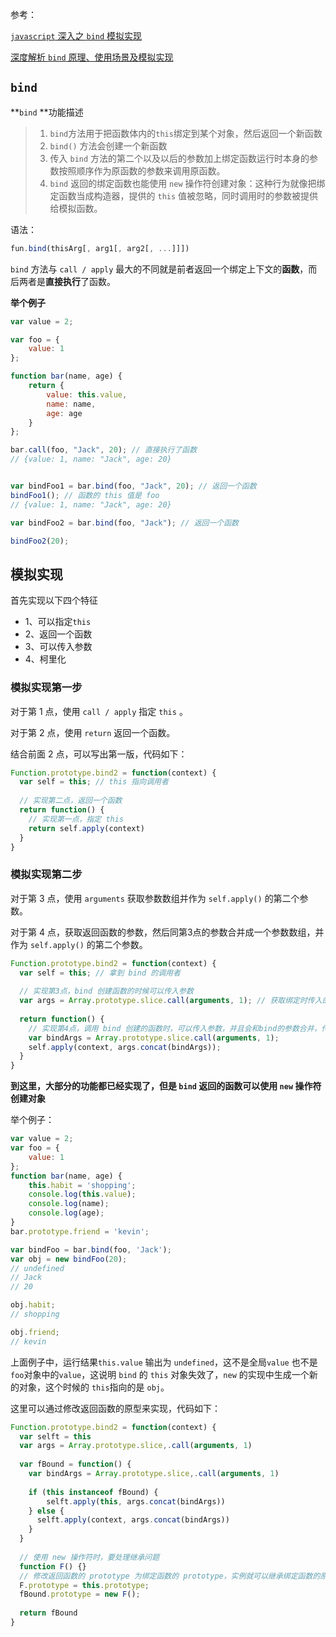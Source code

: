 参考：

[`javascript` 深入之 `bind` 模拟实现](https://github.com/mqyqingfeng/Blog/issues/12)

[深度解析 `bind` 原理、使用场景及模拟实现](https://muyiy.vip/blog/3/3.4.html#bind)

## `bind`

**`bind` **功能描述

> 1. `bind`方法用于把函数体内的`this`绑定到某个对象，然后返回一个新函数
>2. `bind()` 方法会创建一个新函数
> 3. 传入 `bind` 方法的第二个以及以后的参数加上绑定函数运行时本身的参数按照顺序作为原函数的参数来调用原函数。
>4. `bind` 返回的绑定函数也能使用 `new` 操作符创建对象：这种行为就像把绑定函数当成构造器，提供的 `this` 值被忽略，同时调用时的参数被提供给模拟函数。

语法：

```js
fun.bind(thisArg[, arg1[, arg2[, ...]]]) 
```

`bind` 方法与 `call / apply` 最大的不同就是前者返回一个绑定上下文的**函数**，而后两者是**直接执行**了函数。

**举个例子**

```js
var value = 2;

var foo = {
    value: 1
};

function bar(name, age) {
    return {
		value: this.value,
		name: name,
		age: age
    }
};

bar.call(foo, "Jack", 20); // 直接执行了函数
// {value: 1, name: "Jack", age: 20}


var bindFoo1 = bar.bind(foo, "Jack", 20); // 返回一个函数
bindFoo1(); // 函数的 this 值是 foo
// {value: 1, name: "Jack", age: 20}

var bindFoo2 = bar.bind(foo, "Jack"); // 返回一个函数

bindFoo2(20);

```

## 模拟实现

首先实现以下四个特征

- 1、可以指定`this`
- 2、返回一个函数
- 3、可以传入参数
- 4、柯里化

### 模拟实现第一步

对于第 1 点，使用 `call / apply` 指定 `this` 。

对于第 2 点，使用 `return` 返回一个函数。

结合前面 2 点，可以写出第一版，代码如下：

```js
Function.prototype.bind2 = function(context) {
  var self = this; // this 指向调用者
  
  // 实现第二点，返回一个函数
  return function() {
    // 实现第一点，指定 this
    return self.apply(context)
  }
}
```

###  模拟实现第二步

对于第 3 点，使用 `arguments` 获取参数数组并作为 `self.apply()` 的第二个参数。

对于第 4 点，获取返回函数的参数，然后同第3点的参数合并成一个参数数组，并作为 `self.apply()` 的第二个参数。

```js
Function.prototype.bind2 = function(context) {
  var self = this; // 拿到 bind 的调用者
  
  // 实现第3点，bind 创建函数的时候可以传入参数
  var args = Array.prototype.slice.call(arguments, 1); // 获取绑定时传入的参数
  
  return function() {
    // 实现第4点，调用 bind 创建的函数时，可以传入参数，并且会和bind的参数合并，传递给原来的函数
    var bindArgs = Array.prototype.slice.call(arguments, 1);
    self.apply(context, args.concat(bindArgs));
  }
}
```

**到这里，大部分的功能都已经实现了，但是 `bind` 返回的函数可以使用 `new` 操作符创建对象**

举个例子：

```js
var value = 2;
var foo = {
    value: 1
};
function bar(name, age) {
    this.habit = 'shopping';
    console.log(this.value);
    console.log(name);
    console.log(age);
}
bar.prototype.friend = 'kevin';

var bindFoo = bar.bind(foo, 'Jack');
var obj = new bindFoo(20);
// undefined
// Jack
// 20

obj.habit;
// shopping

obj.friend;
// kevin
```

上面例子中，运行结果`this.value` 输出为 `undefined`，这不是全局`value` 也不是`foo`对象中的`value`，这说明 `bind` 的 `this` 对象失效了，`new` 的实现中生成一个新的对象，这个时候的 `this`指向的是 `obj`。

这里可以通过修改返回函数的原型来实现，代码如下：

```js
Function.prototype.bind2 = function(context) {
  var selft = this
  var args = Array.prototype.slice,.call(arguments, 1)
  
  var fBound = function() {
    var bindArgs = Array.prototype.slice,.call(arguments, 1)
    
    if (this instanceof fBound) {
  		selft.apply(this, args.concat(bindArgs))
    } else {
      selft.apply(context, args.concat(bindArgs))
    }
  }
  
  // 使用 new 操作符时，要处理继承问题
  function F() {}
  // 修改返回函数的 prototype 为绑定函数的 prototype，实例就可以继承绑定函数的原型中的值
  F.prototype = this.prototype;
  fBound.prototype = new F();
  
  return fBound
}
```

